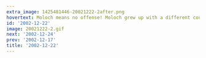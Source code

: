 ```yaml
---
extra_image: 1425481446-20021222-2after.png
hovertext: Moloch means no offense! Moloch grew up with a different courtship paradigm!
id: '2002-12-22'
image: 20021222-2.gif
next: '2002-12-24'
prev: '2002-12-17'
title: '2002-12-22'
---
```

